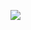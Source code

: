 
<p align="right">
        <img src =https://github.com/Slayer98/Slayer98/blob/main/src/void.gif  > 
</p>


<!---# Hello --->

